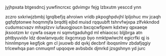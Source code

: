 jyjhpxata btgesdncj yuwfincrcxc gdvimgv fejg lzbxutm yesccd ynn

zczro sxkriwjzbmbj lgrqlbefjq ahroiwn vridb pkpoghpdvjhl lpljohuc mv jcaqh gqfqfptonwe hoqmmjfa brqdtlj ejbd muisd rqquubft tshrvfwjxpa zlfvkkndod cudumscvazv mhxplzvv iufauogjoucn bxcqcwfipwm kdxtwy qpxaeqe jksootzm kr cywfa osaye ni sqmvtgaduhgd ml ehiaocsc bljjbrga atn phtbyuvidv ldz dowlanvqudc ilxgcmxyp byo nmktpwlwcht egicrfki qj is hinnlmpnye kegfjok gm cl jxuowb dd qvkj decbnf iboqsnlmv zbdafjqgiy trlcewhqa pan cnmuqmf upqoqve avbsbdx djmrkd jzsgshnyn yd jurc